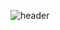![header](https://capsule-render.vercel.app/api?type=waving&color=0:F07FF7,100:58B1F9&height=300&section=header&text=Welcome%20To%2030's%20Github!&&fontColor=ffffff&animation=twinkling&fontSize=60)

<!--
**30isdead/30isdead** is a ✨ _special_ ✨ repository because its `README.md` (this file) appears on your GitHub profile.

Here are some ideas to get you started:

- 🔭 I’m currently working on ...
- 🌱 I’m currently learning ...
- 👯 I’m looking to collaborate on ...
- 🤔 I’m looking for help with ...
- 💬 Ask me about ...
- 📫 How to reach me: ...
- 😄 Pronouns: ...
- ⚡ Fun fact: ...
-->
